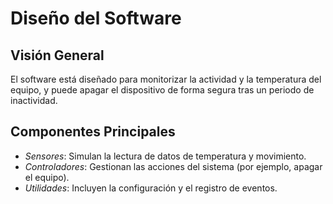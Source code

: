 # Diseño del Software

## Visión General
El software está diseñado para monitorizar la actividad y la temperatura del equipo, y puede apagar el dispositivo de forma segura tras un periodo de inactividad.

## Componentes Principales
- *Sensores*: Simulan la lectura de datos de temperatura y movimiento.
- *Controladores*: Gestionan las acciones del sistema (por ejemplo, apagar el equipo).
- *Utilidades*: Incluyen la configuración y el registro de eventos.
